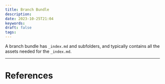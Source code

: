 ```yaml
---
title: Branch Bundle
description: 
date: 2023-10-25T21:04
keywords: 
draft: false
tags:
---
```

A branch bundle has `_index.md` and subfolders, and typically contains all the assets needed for the `_index.md`.

---
# References
